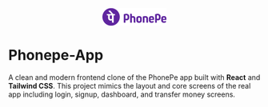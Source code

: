 <div align="center" width="100%">
    <img src="./frontend/src/assets/PhonePe.svg" width="128" alt="" />
</div>

# Phonepe-App

A clean and modern frontend clone of the PhonePe app built with **React** and **Tailwind CSS**. This project mimics the layout and core screens of the real app including login, signup, dashboard, and transfer money screens.

